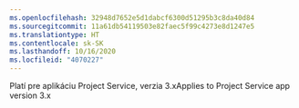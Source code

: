 ```yaml
---
ms.openlocfilehash: 32948d7652e5d1dabcf6300d51295b3c8da40d84
ms.sourcegitcommit: 11a61db54119503e82faec5f99c4273e8d1247e5
ms.translationtype: HT
ms.contentlocale: sk-SK
ms.lasthandoff: 10/16/2020
ms.locfileid: "4070227"
---
```

<span data-ttu-id="3de68-101">Platí pre aplikáciu Project Service, verzia 3.x</span><span class="sxs-lookup"><span data-stu-id="3de68-101">Applies to Project Service app version 3.x</span></span>
